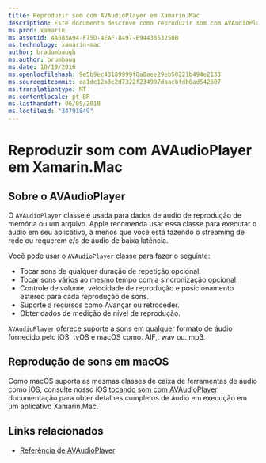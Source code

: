 ```yaml
---
title: Reproduzir som com AVAudioPlayer em Xamarin.Mac
description: Este documento descreve como reproduzir som com AVAudioPlayer em um aplicativo Xamarin.Mac. Ele discute AVAudioPlayer em um alto nível e links para documentação adicional que explora-la mais detalhadamente.
ms.prod: xamarin
ms.assetid: 4A683A94-F75D-4EAF-8497-E9443653250B
ms.technology: xamarin-mac
author: bradumbaugh
ms.author: brumbaug
ms.date: 10/19/2016
ms.openlocfilehash: 9e5b9ec43189999f8a0aee29eb50221b494e2133
ms.sourcegitcommit: ea1dc12a3c2d7322f234997daacbfdb6ad542507
ms.translationtype: MT
ms.contentlocale: pt-BR
ms.lasthandoff: 06/05/2018
ms.locfileid: "34791849"
---
```

# <a name="playing-sound-with-avaudioplayer-in-xamarinmac"></a>Reproduzir som com AVAudioPlayer em Xamarin.Mac

## <a name="about-the-avaudioplayer"></a>Sobre o AVAudioPlayer

O `AVAudioPlayer` classe é usada para dados de áudio de reprodução de memória ou um arquivo. Apple recomenda usar essa classe para executar o áudio em seu aplicativo, a menos que você está fazendo o streaming de rede ou requerem e/s de áudio de baixa latência.

Você pode usar o `AVAudioPlayer` classe para fazer o seguinte:

- Tocar sons de qualquer duração de repetição opcional.
- Tocar sons vários ao mesmo tempo com a sincronização opcional.
- Controle de volume, velocidade de reprodução e posicionamento estéreo para cada reprodução de sons.
- Suporte a recursos como Avançar ou retroceder.
- Obter dados de medição de nível de reprodução.

`AVAudioPlayer` oferece suporte a sons em qualquer formato de áudio fornecido pelo iOS, tvOS e macOS como. AIF,. wav ou. mp3.

## <a name="playing-sounds-in-macos"></a>Reprodução de sons em macOS

Como macOS suporta as mesmas classes de caixa de ferramentas de áudio como iOS, consulte nosso iOS [tocando som com AVAudioPlayer](https://developer.xamarin.com/recipes/ios/media/sound/avaudioplayer/) documentação para obter detalhes completos de áudio em execução em um aplicativo Xamarin.Mac.

## <a name="related-links"></a>Links relacionados

- [Referência de AVAudioPlayer](https://developer.apple.com/documentation/avfoundation/avaudioplayer)
